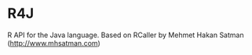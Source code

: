 # R4J
R API for the Java language. Based on RCaller by Mehmet Hakan Satman (http://www.mhsatman.com)
